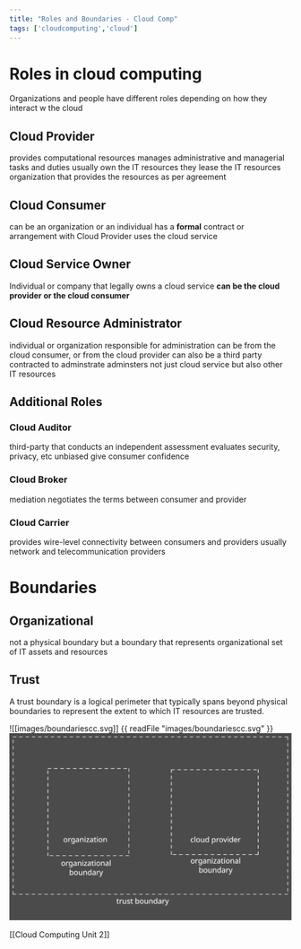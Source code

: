 ```yaml
---
title: "Roles and Boundaries - Cloud Comp"
tags: ['cloudcomputing','cloud']
---
```

# Roles in cloud computing 

Organizations and people have different roles depending on how they interact w the cloud 

## Cloud Provider 
provides computational resources
manages administrative and managerial tasks and duties 
usually own the IT resources 
they lease the IT resources 
organization that provides the resources as per agreement 

## Cloud Consumer 
can be an organization or an individual 
has a **formal** contract or arrangement with Cloud Provider 
uses the cloud service 

## Cloud Service Owner
Individual or company that legally owns a cloud service 
**can be the cloud provider or the cloud consumer** 

## Cloud Resource Administrator 
individual or organization 
responsible for administration 
can be from the cloud consumer, or from the cloud provider 
can also be a third party contracted to adminstrate 
adminsters not just cloud service but also other IT resources 

## Additional Roles 
### Cloud Auditor
third-party that conducts an independent assessment 
evaluates security, privacy, etc 
unbiased 
give consumer confidence

### Cloud Broker 
mediation 
negotiates the terms between consumer and provider 

### Cloud Carrier 
provides wire-level connectivity between consumers and providers 
usually network and telecommunication providers  

# Boundaries 
## Organizational 
not a physical boundary but a boundary that represents organizational set of IT assets and resources 

## Trust
A trust boundary is a logical perimeter that typically spans beyond physical boundaries to represent the extent to which IT resources are trusted. 

![[images/boundariescc.svg]]
{{ readFile "images/boundariescc.svg" }}
<img src ="images/boundariescc.svg"/>
<object type="image/svg+xml" data="images/boundariescc.svg">
</object>


[[Cloud Computing Unit 2]]